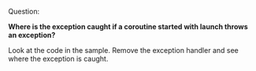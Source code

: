 Question:

**Where is the exception caught if a coroutine started with launch throws an exception?**

<div class="hint">
  Look at the code in the sample. Remove the exception handler and see where the exception is caught.
</div>

